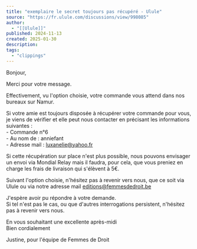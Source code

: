 ```yaml
---
title: "exemplaire le secret toujours pas récupéré - Ulule"
source: "https://fr.ulule.com/discussions/view/998085"
author:
  - "[[Ulule]]"
published: 2024-11-13
created: 2025-01-30
description:
tags:
  - "clippings"
---
```

Bonjour,

Merci pour votre message.

Effectivement, vu l'option choisie, votre commande vous attend dans nos bureaux sur Namur.

Si votre amie est toujours disposée à récupérer votre commande pour vous, je viens de vérifier et elle peut nous contacter en précisant les informations suivantes :  
\- Commande n°6  
\- Au nom de : anniefant  
\- Adresse mail : [luxanelie@yahoo.fr](https://fr.ulule.com/discussions/view/)

Si cette récupération sur place n'est plus possible, nous pouvons envisager un envoi via Mondial Relay mais il faudra, pour cela, que vous preniez en charge les frais de livraison qui s'élèvent à 5€.

Suivant l'option choisie, n'hésitez pas à revenir vers nous, que ce soit via Ulule ou via notre adresse mail [editions@femmesdedroit.be](https://fr.ulule.com/discussions/view/)

J'espère avoir pu répondre à votre demande.  
Si tel n'est pas le cas, ou que d'autres interrogations persistent, n'hésitez pas à revenir vers nous.

En vous souhaitant une excellente après-midi  
Bien cordialement

Justine, pour l'équipe de Femmes de Droit